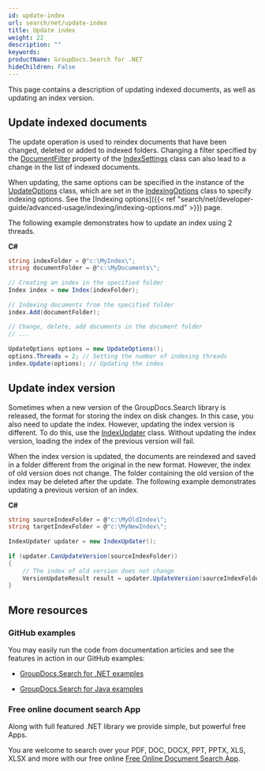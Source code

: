 ```yaml
---
id: update-index
url: search/net/update-index
title: Update index
weight: 22
description: ""
keywords: 
productName: GroupDocs.Search for .NET
hideChildren: False
---
```

This page contains a description of updating indexed documents, as well as updating an index version.

## Update indexed documents

The update operation is used to reindex documents that have been changed, deleted or added to indexed folders. Changing a filter specified by the [DocumentFilter](https://apireference.groupdocs.com/net/search/groupdocs.search/indexsettings/properties/documentfilter) property of the [IndexSettings](https://apireference.groupdocs.com/net/search/groupdocs.search/indexsettings) class can also lead to a change in the list of indexed documents.

When updating, the same options can be specified in the instance of the [UpdateOptions](https://apireference.groupdocs.com/net/search/groupdocs.search.options/updateoptions) class, which are set in the [IndexingOptions](https://apireference.groupdocs.com/net/search/groupdocs.search.options/indexingoptions) class to specify indexing options. See the [Indexing options]({{< ref "search/net/developer-guide/advanced-usage/indexing/indexing-options.md" >}}) page.

The following example demonstrates how to update an index using 2 threads.

**C#**

```csharp
string indexFolder = @"c:\MyIndex\";
string documentFolder = @"c:\MyDocuments\";
 
// Creating an index in the specified folder
Index index = new Index(indexFolder);
 
// Indexing documents from the specified folder
index.Add(documentFolder);
 
// Change, delete, add documents in the document folder
// ...
 
UpdateOptions options = new UpdateOptions();
options.Threads = 2; // Setting the number of indexing threads
index.Update(options); // Updating the index
```

## Update index version

Sometimes when a new version of the GroupDocs.Search library is released, the format for storing the index on disk changes. In this case, you also need to update the index. However, updating the index version is different. To do this, use the [IndexUpdater](https://apireference.groupdocs.com/net/search/groupdocs.search/indexupdater) class. Without updating the index version, loading the index of the previous version will fail.

When the index version is updated, the documents are reindexed and saved in a folder different from the original in the new format. However, the index of old version does not change. The folder containing the old version of the index may be deleted after the update. The following example demonstrates updating a previous version of an index.

**C#**

```csharp
string sourceIndexFolder = @"c:\MyOldIndex\";
string targetIndexFolder = @"c:\MyNewIndex\";
 
IndexUpdater updater = new IndexUpdater();
 
if (updater.CanUpdateVersion(sourceIndexFolder))
{
    // The index of old version does not change
    VersionUpdateResult result = updater.UpdateVersion(sourceIndexFolder, targetIndexFolder);
}
```

## More resources

### GitHub examples

You may easily run the code from documentation articles and see the features in action in our GitHub examples:

*   [GroupDocs.Search for .NET examples](https://github.com/groupdocs-search/GroupDocs.Search-for-.NET)
    
*   [GroupDocs.Search for Java examples](https://github.com/groupdocs-search/GroupDocs.Search-for-Java)
    

### Free online document search App

Along with full featured .NET library we provide simple, but powerful free Apps.

You are welcome to search over your PDF, DOC, DOCX, PPT, PPTX, XLS, XLSX and more with our free online [Free Online Document Search App](https://products.groupdocs.app/search).
